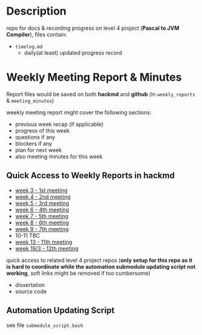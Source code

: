 # Description

repo for docs & recording progress on level 4 project (**Pascal to JVM Compiler**), files contain:

* `timelog.md`
  * daily(at least) updated progress record

<!-- # Progress

## Basic Progress (**frontend of compiler**)

* syntactic analysis(might refine if needed): ![syntactic_analysis](https://progress-bar.dev/100/?title=done)
* contextual analysis: ![contextual_analysis](https://progress-bar.dev/28/?title=WIP)
* code generation (IR): ![code_generation](https://progress-bar.dev/0/)
* status report
* dissertation

## Project Extension Progress

* **OO Pascal feature or other dialects** (highest priority)
* **code(IR) optimisation** (optimizer, second priority)
* command tool
* docker & npm deployment
* other possible extension?
  * AST visualisation
  * etc.

## Reading Progress

* Introduction to Pascal, Second Edition: ![reading](https://progress-bar.dev/100/?title=done)
* Programming Language Processors in Java: ![reading](https://progress-bar.dev/10/)
* The Definitive ANTLR 4 Reference: ![reading](https://progress-bar.dev/100/?title=done)
* JVM Specification (JDK8): ![reading](https://progress-bar.dev/0/)
* Understanding the JVM Advanced Features and Best Practies, Third Edition: ![reading](https://progress-bar.dev/0/)

---

* **Other Books** that might help (might not have enough time to go through, in order of priority)
  * [Language Implementation Patterns](http://index-of.es/Programming/Pragmatic%20Programmers/Language%20Implementation%20Patterns.pdf)
    * 【Practical Examples】Build your own compiler/interpreter/translater, **same author of The Definitive ANTLR 4 Reference**
    * 31 genral design patterns
  * [Compilers: Principles, Techniques, and Tools](https://suif.stanford.edu/dragonbook/)
    * dragon book
    * http://www1.cs.columbia.edu/~sedwards/classes/2006/w4115-fall/dragonbook-language.pdf
  * [Engineering a Compiler, 2nd Edition](http://www.r-5.org/files/books/computers/compilers/writing/Keith_Cooper_Linda_Torczon-Engineering_a_Compiler-EN.pdf)
    * comprehensive concepts of how compiler is constructed. Emphasize on **code optimisation & code generation**
  * [Modern Compiler Implementation in Java](https://www.cs.princeton.edu/~appel/modern/java/)
    * tiger book (javaCC for frontend)
    * related-project
      * [java-like language(class, member func), frontend written in ANTLR4. Optimisation covered](https://github.com/merrymercy/compiler2017) (refer: ふつうのコンパイラをつくろう)
  * [ふつうのコンパイラをつくろう](https://github.com/aisuhua/Books-2/blob/master/%E8%87%AA%E5%88%B6%E7%BC%96%E8%AF%91%E5%99%A8%20%2C%E9%9D%92%E6%9C%A8%E5%B3%B0%E9%83%8E%E8%91%97%20%2CP445.pdf)
    * simplification version of the tiger book
    * how to implement cb(subset of C) compiler in java (generator: **javaCC**), [source code here](https://github.com/aamine/cbc)
    * also covers assembler, **linker**, Run-time env of Linux -->

# Weekly Meeting Report & Minutes

Report files would be saved on both **hackmd** and **github** (in `weekly_reports` & `meeting_minutes`)

weekly meeting report might cover the following sections:

* previous week recap (if applicable)
* progress of this week
* questions if any
* blockers if any
* plan for next week
* also meeting minutes for this week

## Quick Access to Weekly Reports in hackmd

* [week 3 - 1st meeting](https://hackmd.io/@ztSWeeCGQVajqeMX2KsIXw/ryDzzuxEF)
* [week 4 - 2nd meeting](https://hackmd.io/@ztSWeeCGQVajqeMX2KsIXw/SkEtOv04t)
* [week 5 - 3rd meeting](https://hackmd.io/@ztSWeeCGQVajqeMX2KsIXw/By7piddBF)
* [week 6 - 4th meeting](https://hackmd.io/@ztSWeeCGQVajqeMX2KsIXw/ByvdoGX8Y)
* [week 7 - 5th meeting](https://hackmd.io/@ztSWeeCGQVajqeMX2KsIXw/H1Hyk8pUF)
* [week 8 - 6th meeting](https://hackmd.io/@ztSWeeCGQVajqeMX2KsIXw/HJG1Hu8wK)
* [week 9 - 7th meeting](https://hackmd.io/@ztSWeeCGQVajqeMX2KsIXw/r1uP6U6PF)
* 10-11 TBC
* [week 13 - 11th meeting](https://hackmd.io/@ztSWeeCGQVajqeMX2KsIXw/HJ9noc4ct)
* [week 19/3 - 12th meeting](https://hackmd.io/y9H6X6HjT0agqa4dkxR-tQ)

quick access to related level 4 project repos (**only setup for this repo as it is hard to coordinate while the automation submodule updating script not working**, soft links might be removed if too cumbersome)

* dissertation
* source code

## Automation Updating Script

see file `submodule_script.bash`